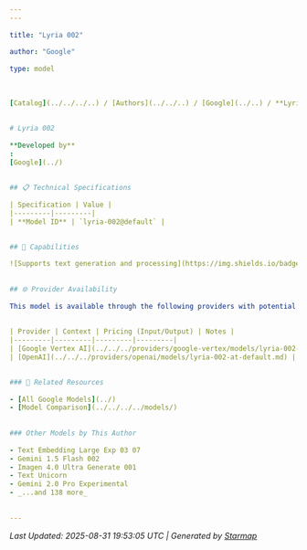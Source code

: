 ```yaml
---
---
  
title: "Lyria 002"
  
author: "Google"
  
type: model
  
  
  
[Catalog](../../../..) / [Authors](../../..) / [Google](../..) / **Lyria 002**
  
  
# Lyria 002
  
**Developed by**
: 
[Google](../)
  
  
## 📋 Technical Specifications
  
| Specification | Value |
|---------|---------|
| **Model ID** | `lyria-002@default` |

  
## 🎯 Capabilities
  
![Supports text generation and processing](https://img.shields.io/badge/text-✓-blue) ![Can analyze and understand images](https://img.shields.io/badge/vision-✓-purple) ![Supported input modalities](https://img.shields.io/badge/input-text,image-teal) ![Supported output modalities](https://img.shields.io/badge/output-text-cyan) ![Accepts tool definitions in requests](https://img.shields.io/badge/tools-✓-yellow) ![Temperature sampling control](https://img.shields.io/badge/temperature-core-red) ![Nucleus sampling (top-p)](https://img.shields.io/badge/top__p-core-red) ![Maximum token limit](https://img.shields.io/badge/max__tokens-core-blue) ![Response streaming](https://img.shields.io/badge/streaming-✓-cyan)
  
  
## 🌐 Provider Availability
  
This model is available through the following providers with potential variations:
  
  
| Provider | Context | Pricing (Input/Output) | Notes |
|---------|---------|---------|---------|
| [Google Vertex AI](../../../providers/google-vertex/models/lyria-002-at-default.md) | — | — |  |
| [OpenAI](../../../providers/openai/models/lyria-002-at-default.md) | — | — |  |

  
### 🔗 Related Resources
  
- [All Google Models](../)
- [Model Comparison](../../../../models/)
  
  
### Other Models by This Author
  
- Text Embedding Large Exp 03 07
- Gemini 1.5 Flash 002
- Imagen 4.0 Ultra Generate 001
- Text Unicorn
- Gemini 2.0 Pro Experimental
- _...and 138 more_
  
  
---
```

*Last Updated: 2025-08-31 19:53:05 UTC | Generated by [Starmap](https://github.com/agentstation/starmap)*
